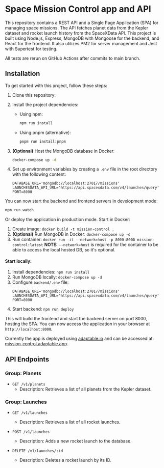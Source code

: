 # Space Mission Control app and API

This repository contains a REST API and a Single Page Application (SPA) for managing space missions. The API fetches planet data from the Kepler dataset and rocket launch history from the SpaceXData API. This project is built using Node.js, Express, MongoDB with Mongoose for the backend, and React for the frontend. It also utilizes PM2 for server management and Jest with Supertest for testing.

All tests are rerun on GitHub Actions after commits to main branch.

## Installation

To get started with this project, follow these steps:

1. Clone this repository:

2. Install the project dependencies:
   - Using npm:
     ```bash
     npm run install
     ```
   - Using pnpm (alternative):
     ```bash
     pnpm run install:pnpm
     ```
     
3. **(Optional)** Host the MongoDB database in Docker:
   ```bash
   docker-compose up -d
   ```

4. Set up environment variables by creating a `.env` file in the root directory with the following content:
   ```env
   DATABASE_URL='mongodb://localhost:27017/missions'
   LAUNCHESDATA_API_URL='https://api.spacexdata.com/v4/launches/query'
   PORT=8000
   ```

You can now start the backend and frontend servers in development mode:
```bash
npm run watch
```


Or deploy the application in production mode.
Start in Docker:
1. Create image: `docker build -t mission-control .`
2. **(Optional)** Run MongoDB in Docker: `docker-compose up -d`
3. Run container: `docker run -it --network=host -p 8000:8000 mission-control:latest`
**NOTE:** `--network=host` is required for the container to be able to access the local hosted DB, so it's optional.

#### Start locally:
1. Install dependencies: `npm run install`
2. Run MongoDB locally: `docker-compose up -d`
3. Configure `backend/.env` file:
    ```env
    DATABASE_URL='mongodb://localhost:27017/missions'
    LAUNCHESDATA_API_URL='https://api.spacexdata.com/v4/launches/query'
    PORT=8000
    ```
4. Start backend: `npm run deploy`

This will build the frontend and start the backend server on port 8000, hosting the SPA. You can now access the application in your browser at `http://localhost:8000`.

Currently the app is deployed using [adaptable.io](adaptable.io) and can be accessed at: [mission-control.adaptable.app](https://mission-control.adaptable.app/).

## API Endpoints

### Group: Planets

- `GET /v1/planets`
  - Description: Retrieves a list of all planets from the Kepler dataset.
### Group: Launches

- `GET /v1/launches`
  - Description: Retrieves a list of all rocket launches.

- `POST /v1/launches`
  - Description: Adds a new rocket launch to the database.

- `DELETE /v1/launches/:id`
  - Description: Deletes a rocket launch by its ID.


